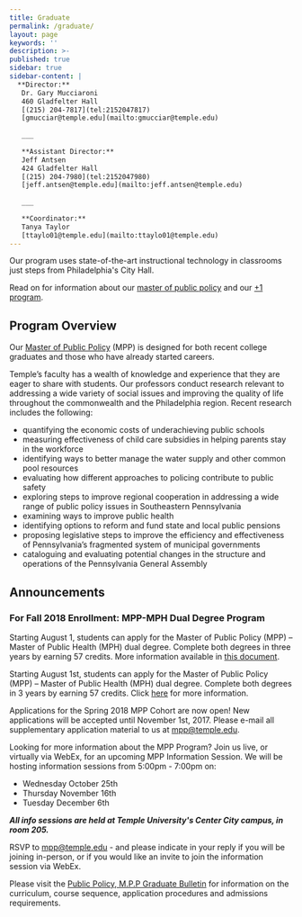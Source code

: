 ```yaml
---
title: Graduate
permalink: /graduate/
layout: page
keywords: ''
description: >-
published: true
sidebar: true
sidebar-content: |
  **Director:**  
   Dr. Gary Mucciaroni  
   460 Gladfelter Hall  
   [(215) 204-7817](tel:2152047817)  
   [gmucciar@temple.edu](mailto:gmucciar@temple.edu)  
   
   ___
   
   **Assistant Director:**  
   Jeff Antsen  
   424 Gladfelter Hall  
   [(215) 204-7980](tel:2152047980)  
   [jeff.antsen@temple.edu](mailto:jeff.antsen@temple.edu)  
   
   ___
   
   **Coordinator:**  
   Tanya Taylor    
   [ttaylo01@temple.edu](mailto:ttaylo01@temple.edu) 
---
```


Our program uses state-of-the-art instructional technology in classrooms just steps from Philadelphia's City Hall.

Read on for information about our [master of public policy](#program-overview) and our [+1 program](#announcements).

## Program Overview

Our [Master of Public Policy](http://bulletin.temple.edu/graduate/scd/cla/public-policy-mpp/) (MPP) is designed for both recent college graduates and those who have already started careers.

Temple’s faculty has a wealth of knowledge and experience that they are eager to share with students. Our professors conduct research relevant to addressing a wide variety of social issues and improving the quality of life throughout the commonwealth and the Philadelphia region. Recent research includes the following:

- quantifying the economic costs of underachieving public schools
- measuring effectiveness of child care subsidies in helping parents stay in the workforce
- identifying ways to better manage the water supply and other common pool resources
- evaluating how different approaches to policing contribute to public safety
- exploring steps to improve regional cooperation in addressing a wide range of public policy issues in Southeastern Pennsylvania
- examining ways to improve public health
- identifying options to reform and fund state and local public pensions
- proposing legislative steps to improve the efficiency and effectiveness of Pennsylvania’s fragmented system of municipal governments
- cataloguing and evaluating potential changes in the structure and operations of the Pennsylvania General Assembly

## Announcements

### For Fall 2018 Enrollment: MPP-MPH Dual Degree Program

Starting August 1, students can apply for the Master of Public Policy (MPP) – Master of Public Health (MPH) dual degree. Complete both degrees in three years by earning 57 credits. More information available in [this document](http://www.cla.temple.edu/politicalscience/files/2017/05/MPP-MPH-website-copy.docx).

Starting August 1st, students can apply for the Master of Public Policy (MPP) – Master of Public Health (MPH) dual degree. Complete both degrees in 3 years by earning 57 credits. Click [here](http://www.cla.temple.edu/politicalscience/files/2017/05/MPP-MPH-website-copy.docx) for more information.

Applications for the Spring 2018 MPP Cohort are now open! New applications will be accepted until November 1st, 2017. Please e-mail all supplementary application material to us at [mpp@temple.edu](mailto:mpp@temple.edu).

Looking for more information about the MPP Program? Join us live, or virtually via WebEx, for an upcoming MPP Information Session. We will be hosting information sessions from 5:00pm - 7:00pm on:

- Wednesday October 25th
- Thursday November 16th
- Tuesday December 6th 

**_All info sessions are held at Temple University's Center City campus, in room 205._**

RSVP to [mpp@temple.edu](mailto:mpp@temple.edu) - and please indicate in your reply if you will be joining in-person, or if you would like an invite to join the information session via WebEx.

Please visit the [Public Policy, M.P.P Graduate Bulletin](http://bulletin.temple.edu/graduate/scd/cla/public-policy-mpp/#text) for information on the curriculum, course sequence, application procedures and admissions requirements. 

